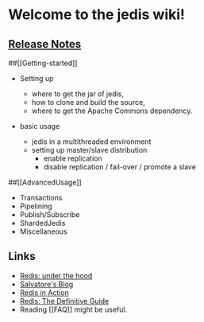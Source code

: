 # Welcome to the jedis wiki!

## [Release Notes](https://github.com/xetorthio/jedis/releases)

##[[Getting-started]]

* Setting up
    - where to get the jar of jedis,
    - how to clone and build the source, 
    - where to get the Apache Commons dependency.

* basic usage 
    - jedis in a multithreaded environment
    - setting up master/slave distribution 
        - enable replication
        - disable replication / fail-over / promote a slave
 

##[[AdvancedUsage]]

* Transactions
* Pipelining
* Publish/Subscribe
* ShardedJedis
* Miscellaneous

## Links

* [Redis: under the hood](http://pauladamsmith.com/articles/redis-under-the-hood.html)
* [Salvatore's Blog](http://antirez.com/)
* [Redis in Action](http://www.manning.com/carlson/)
* [Redis: The Definitive Guide](http://shop.oreilly.com/product/0636920014294.do)
* Reading [[FAQ]] might be useful.